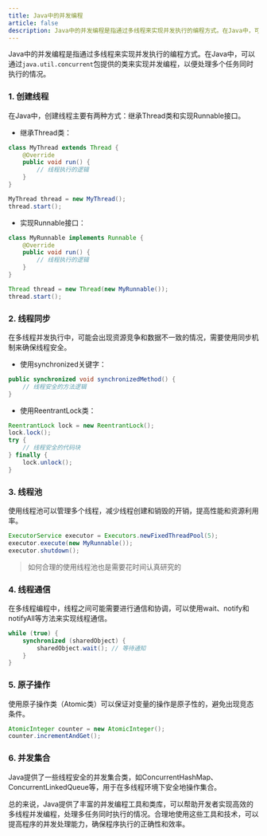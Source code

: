```yaml
---
title: Java中的并发编程
article: false
description: Java中的并发编程是指通过多线程来实现并发执行的编程方式。在Java中，可以通过`java.util.concurrent`包提供的类来实现并发编程，以便处理多个任务同时执行的情况。
---
```


Java中的并发编程是指通过多线程来实现并发执行的编程方式。在Java中，可以通过`java.util.concurrent`包提供的类来实现并发编程，以便处理多个任务同时执行的情况。

### 1. 创建线程

在Java中，创建线程主要有两种方式：继承Thread类和实现Runnable接口。

- 继承Thread类：

```java
class MyThread extends Thread {
    @Override
    public void run() {
        // 线程执行的逻辑
    }
}

MyThread thread = new MyThread();
thread.start();
```

- 实现Runnable接口：

```java
class MyRunnable implements Runnable {
    @Override
    public void run() {
        // 线程执行的逻辑
    }
}

Thread thread = new Thread(new MyRunnable());
thread.start();
```

### 2. 线程同步

在多线程并发执行中，可能会出现资源竞争和数据不一致的情况，需要使用同步机制来确保线程安全。

- 使用synchronized关键字：

```java
public synchronized void synchronizedMethod() {
    // 线程安全的方法逻辑
}
```

- 使用ReentrantLock类：

```java
ReentrantLock lock = new ReentrantLock();
lock.lock();
try {
    // 线程安全的代码块
} finally {
    lock.unlock();
}
```

### 3. 线程池

使用线程池可以管理多个线程，减少线程创建和销毁的开销，提高性能和资源利用率。

```java
ExecutorService executor = Executors.newFixedThreadPool(5);
executor.execute(new MyRunnable());
executor.shutdown();
```

> 如何合理的使用线程池也是需要花时间认真研究的

### 4. 线程通信

在多线程编程中，线程之间可能需要进行通信和协调，可以使用wait、notify和notifyAll等方法来实现线程通信。

```java
while (true) {
    synchronized (sharedObject) {
        sharedObject.wait(); // 等待通知
    }
}
```

### 5. 原子操作

使用原子操作类（Atomic类）可以保证对变量的操作是原子性的，避免出现竞态条件。

```java
AtomicInteger counter = new AtomicInteger();
counter.incrementAndGet();
```

### 6. 并发集合

Java提供了一些线程安全的并发集合类，如ConcurrentHashMap、ConcurrentLinkedQueue等，用于在多线程环境下安全地操作集合。

总的来说，Java提供了丰富的并发编程工具和类库，可以帮助开发者实现高效的多线程并发编程，处理多任务同时执行的情况。合理地使用这些工具和技术，可以提高程序的并发处理能力，确保程序执行的正确性和效率。
